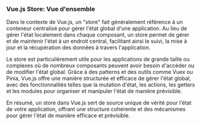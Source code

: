### Vue.js Store: Vue d'ensemble

Dans le contexte de Vue.js, un "store" fait généralement référence à un conteneur centralisé pour gérer l'état global d'une application. Au lieu de gérer l'état localement dans chaque composant, un store permet de gérer et de maintenir l'état à un endroit central, facilitant ainsi le suivi, la mise à jour et la récupération des données à travers l'application.

Le store est particulièrement utile pour les applications de grande taille ou complexes où de nombreux composants peuvent avoir besoin d'accéder ou de modifier l'état global. Grâce à des patterns et des outils comme Vuex ou Pinia, Vue.js offre une manière structurée et efficace de gérer l'état global, avec des fonctionnalités telles que la mutation d'état, les actions, les getters et les modules pour organiser et manipuler l'état de manière prévisible.

En résumé, un store dans Vue.js sert de source unique de vérité pour l'état de votre application, offrant une structure cohérente et des mécanismes pour gérer l'état de manière efficace et prévisible.